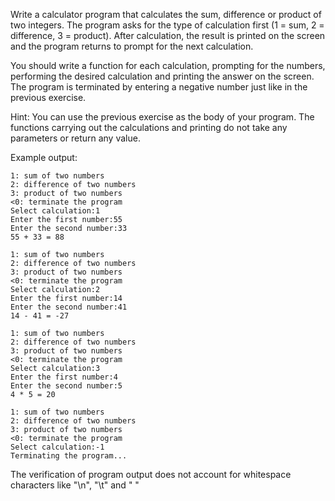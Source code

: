 Write a calculator program that calculates the sum, difference or product of two integers. The program asks for the type of calculation first (1 = sum, 2 = difference, 3 = product). After calculation, the result is printed on the screen and the program returns to prompt for the next calculation.

You should write a function for each calculation, prompting for the numbers, performing the desired calculation and printing the answer on the screen. The program is terminated by entering a negative number just like in the previous exercise.

Hint:
You can use the previous exercise as the body of your program. The functions carrying out the calculations and printing do not take any parameters or return any value.

Example output:
```
1: sum of two numbers
2: difference of two numbers
3: product of two numbers
<0: terminate the program
Select calculation:1
Enter the first number:55
Enter the second number:33
55 + 33 = 88

1: sum of two numbers
2: difference of two numbers
3: product of two numbers
<0: terminate the program
Select calculation:2
Enter the first number:14
Enter the second number:41
14 - 41 = -27

1: sum of two numbers
2: difference of two numbers
3: product of two numbers
<0: terminate the program
Select calculation:3
Enter the first number:4
Enter the second number:5
4 * 5 = 20

1: sum of two numbers
2: difference of two numbers
3: product of two numbers
<0: terminate the program
Select calculation:-1
Terminating the program...
```

The verification of program output does not account for whitespace characters like "\n", "\t" and " "